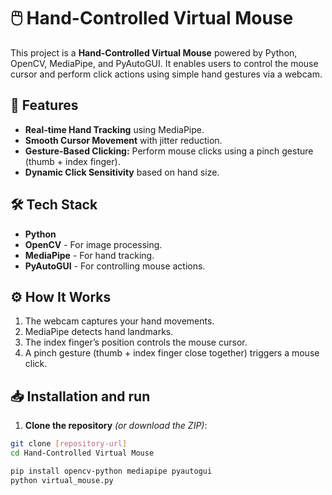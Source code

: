 # 🖱️ Hand-Controlled Virtual Mouse

This project is a **Hand-Controlled Virtual Mouse** powered by Python, OpenCV, MediaPipe, and PyAutoGUI. It enables users to control the mouse cursor and perform click actions using simple hand gestures via a webcam.

## 🚀 Features
- **Real-time Hand Tracking** using MediaPipe.
- **Smooth Cursor Movement** with jitter reduction.
- **Gesture-Based Clicking:** Perform mouse clicks using a pinch gesture (thumb + index finger).
- **Dynamic Click Sensitivity** based on hand size.

## 🛠️ Tech Stack
- **Python**
- **OpenCV** - For image processing.
- **MediaPipe** - For hand tracking.
- **PyAutoGUI** - For controlling mouse actions.

## ⚙️ How It Works
1. The webcam captures your hand movements.
2. MediaPipe detects hand landmarks.
3. The index finger’s position controls the mouse cursor.
4. A pinch gesture (thumb + index finger close together) triggers a mouse click.

## 📥 Installation and run
1. **Clone the repository** *(or download the ZIP)*:
```bash
git clone [repository-url]
cd Hand-Controlled Virtual Mouse

pip install opencv-python mediapipe pyautogui
python virtual_mouse.py
